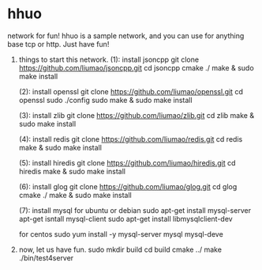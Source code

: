 # hhuo
network for fun! hhuo is a sample network, and you can use for anything base tcp or http. Just have fun!

1. things to start this network.
	(1): install jsoncpp 
	git clone https://github.com/liumao/jsoncpp.git
	cd jsoncpp
	cmake ./
	make & sudo make install 
	
	(2): install openssl 
	git clone https://github.com/liumao/openssl.git
	cd openssl
	sudo ./config
	sudo make & sudo make install

	(3): install zlib 
	git clone https://github.com/liumao/zlib.git
	cd zlib
	make & sudo make install

	(4): install redis
	git clone https://github.com/liumao/redis.git
	cd redis 
	make & sudo make install

	(5): install hiredis
	git clone https://github.com/liumao/hiredis.git
	cd hiredis
	make & sudo make install 

	(6): install glog
	git clone https://github.com/liumao/glog.git
	cd glog
	cmake ./
	make & sudo make install

	(7): install mysql
	for ubuntu or debian
	sudo apt-get install mysql-server
	apt-get isntall mysql-client
	sudo apt-get install libmysqlclient-dev

	for centos
	sudo yum install -y mysql-server mysql mysql-deve

2. now, let us have fun.
	sudo mkdir build
	cd build
	cmake ../
	make 
	./bin/test4server
